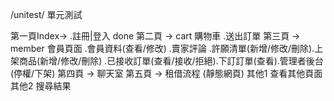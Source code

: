 /unitest/ 單元測試 



第一頁Index-> .註冊|登入 done
第二頁     -> cart 購物車 .送出訂單
第三頁     -> member 會員頁面        .會員資料(查看/修改) .賣家評論 .許願清單(新增/修改/刪除).上架商品(新增/修改/刪除)
.已接收訂單(查看/接收/拒絕).下訂訂單(查看).管理者後台(停權/下架)
第四頁     -> 聊天室 
第五頁     -> 租借流程 (靜態網頁)
其他1     查看其他頁面
其他2     搜尋結果
     